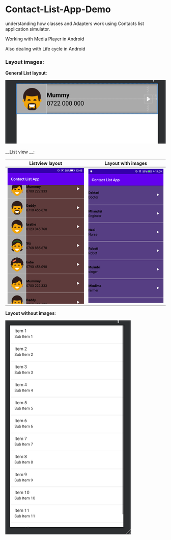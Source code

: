 # Contact-List-App-Demo

understanding how classes and Adapters work using Contacts list application simulator.

Working with Media Player in Android

Also dealing with Life cycle in Android 

### Layout images:

__General List layout__:

![](./images/listview.PNG)


__List view __:

  Listview layout                 |  Layout with images 
:--------------------------------:|:-------------------------:
![](./images/Layout_imagess.PNG)  |  ![](./images/layout_no_images.PNG)

__Layout without images__:

![](./images/contact.png)
